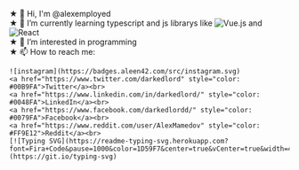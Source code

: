  ★ 👋 Hi, I'm @alexemployed<br>
 ★ 🌱 I’m currently learning typescript and js librarys like ![Vue.js](https://badges.aleen42.com/src/vue.svg) and ![React](https://badges.aleen42.com/src/react.svg)<br>
 ★ 👀 I’m interested in programming<br>
 ★ 📫 How to reach me:<br>
<!--     <a href="https://www.instagram.com/darkedlord" style="color: #FC4B9C; margin-left: 10px;">Instagram</a><br> -->
    ![instagram](https://badges.aleen42.com/src/instagram.svg)
    <a href="https://www.twitter.com/darkedlord" style="color: #00B9FA">Twitter</a><br>
    <a href="https://www.linkedin.com/in/darkedlord/" style="color: #0048FA">LinkedIn</a><br>
    <a href="https://www.facebook.com/darkedlordd/" style="color: #0079FA">Facebook</a><br>
    <a href="https://www.reddit.com/user/AlexMamedov" style="color: #FF9E12">Reddit</a><br>
    [![Typing SVG](https://readme-typing-svg.herokuapp.com?font=Fira+Code&pause=1000&color=1D59F7&center=true&vCenter=true&width=435&lines=Computer+sciene+student;Happy+Hacking!)](https://git.io/typing-svg)

 
<!--
**alexemployed/alexemployed** is a ✨ _special_ ✨ repository because its `README.md` (this file) appears on your GitHub profile.

Here are some ideas to get you started:

- 🔭 I’m currently working on ...
- 🌱 I’m currently learning ...
- 👯 I’m looking to collaborate on ...
- 🤔 I’m looking for help with ...
- 💬 Ask me about ...
- 📫 How to reach me: ...
- 😄 Pronouns: ...
- ⚡ Fun fact: ...
-->

 
